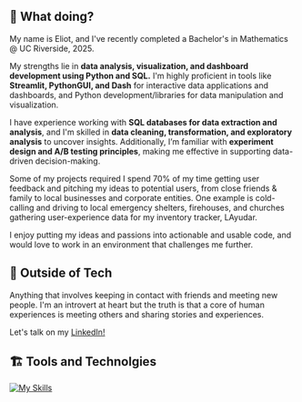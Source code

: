 ## 👋 What doing?
My name is Eliot, and I've recently completed a Bachelor's in Mathematics @ UC Riverside, 2025.

My strengths lie in **data analysis, visualization, and dashboard development using Python and SQL.** I'm highly proficient in tools like **Streamlit, PythonGUI, and Dash** for interactive data applications and dashboards, and Python development/libraries for data manipulation and visualization.

I have experience working with **SQL databases for data extraction and analysis**, and I'm skilled in **data cleaning, transformation, and exploratory analysis** to uncover insights. Additionally, I’m familiar with **experiment design and A/B testing principles**, making me effective in supporting data-driven decision-making. 

Some of my projects required I spend 70% of my time getting user feedback and pitching my ideas to potential users, from close friends & family to local businesses and corporate entities. One example is cold-calling and driving to local emergency shelters, firehouses, and churches gathering user-experience data for my inventory tracker, LAyudar.

I enjoy putting my ideas and passions into actionable and usable code, and would love to work in an environment that challenges me further. 

## 💭 Outside of Tech

Anything that involves keeping in contact with friends and meeting new people. I'm an introvert at heart but the truth is that a core of human experiences is meeting others and sharing stories and experiences.

Let's talk on my [LinkedIn!]([[https://website-name.com](https://www.linkedin.com/in/swooshoo/)](https://www.linkedin.com/in/swooshoo/))

## 🏗️ Tools and Technolgies 

[![My Skills](https://skillicons.dev/icons?i=py,github,sqlite,mysql,figma,matlab,r,docker,nextjs&theme=light)](https://skillicons.dev)

